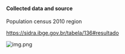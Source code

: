 #### Collected data and source

Population census 2010 region

https://sidra.ibge.gov.br/tabela/136#resultado

![img.png](img.png)

